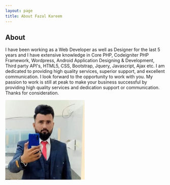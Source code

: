 ```yaml
---
layout: page
title: About Fazal Kareem
---
```

## About
I have been working as a Web Developer as well as Designer for the last 5 years and I have extensive knowledge in Core PHP, Codeigniter PHP Framework, Wordpress, Android Application Designing & Development, Third party API's, HTML5, CSS, Bootstrap, Jquery, Javascript, Ajax etc. I am dedicated to providing high quality services, superior support, and excellent communication. I look forward to the opportunity to work with you. My passion to work is still at peak to make your business successful by providing high quality services and dedication support or communication. Thanks for consideration.


![Emerald](img/fazal.jpg "Fazal Kareem")
